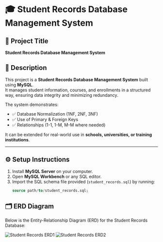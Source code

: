 # 🎓 Student Records Database Management System

## 📌 Project Title
**Student Records Database Management System**

## 📖 Description
This project is a **Student Records Database Management System** built using **MySQL**.  
It manages student information, courses, and enrollments in a structured way, ensuring data integrity and minimizing redundancy.  

The system demonstrates:
- ✅ Database Normalization (1NF, 2NF, 3NF)  
- ✅ Use of Primary & Foreign Keys  
- ✅ Relationships (1-1, 1-M, M-M where needed)  

It can be extended for real-world use in **schools, universities, or training institutions**.

---

## ⚙️ Setup Instructions
1. Install **MySQL Server** on your computer.  
2. Open **MySQL Workbench** or any SQL editor.  
3. Import the SQL schema file provided (`student_records.sql`) by running:  
   ```sql
   source path/to/student_records.sql;

## 🗂️ ERD Diagram

Below is the Entity-Relationship Diagram (ERD) for the Student Records Database:

![Student Records ERD1](student_records_erd1.png)
![Student Records ERD2](student_records_erd2.png)
